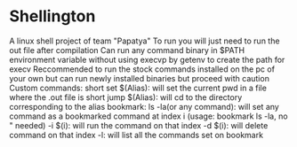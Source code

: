# Shellington
A linux shell project of team "Papatya"
To run you will just need to run the out file after compilation
Can run any command binary in $PATH environment variable without using execvp by getenv to create the path for execv
Reccommended to run the stock commands installed on the pc of your own but can run newly installed binaries but proceed with caution
Custom commands:
  short set $(Alias): will set the current pwd in a file where the .out file is
  short jump $(Alias): will cd to the directory corresponding to the alias
  bookmark:
    ls -la(or any command): will set any command as a bookmarked command at index i (usage: bookmark ls -la, no  " needed)
    -i $(i): will run the command on that index
    -d $(i): will delete command on that index
    -l: will list all the commands set on bookmark
  
